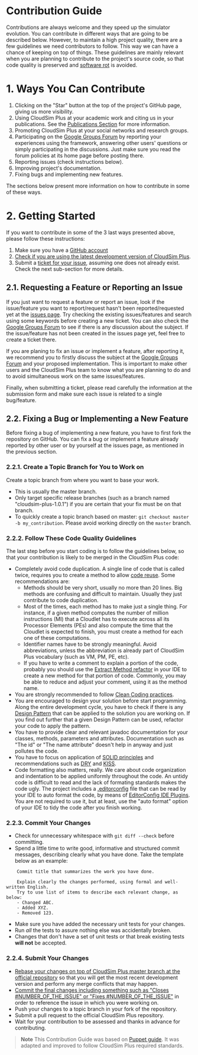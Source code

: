 # Contribution Guide

Contributions are always welcome and they speed up the simulator evolution. You can contribute in different ways that are going to be described below.
However, to maintain a high project quality, there are a few guidelines we need contributors to follow. This way we can have a chance of keeping on top of things.
These guidelines are mainly relevant when you are planning to contribute to the project's source code, so that code quality is preserved and [software rot](https://en.wikipedia.org/wiki/Software_rot) is avoided.

# 1. Ways You Can Contribute

1. Clicking on the "Star" button at the top of the project's GitHub page, giving us more visibility.
1. Using CloudSim Plus at your academic work and citing us in your publications. See the [Publications Section](https://cloudsimplus.org/#publications) for more information.
1. Promoting CloudSim Plus at your social networks and research groups.
1. Participating on the [Google Groups Forum](https://groups.google.com/group/cloudsim-plus) by reporting your experiences using the framework, answering other users' questions or simply participating in the discussions. Just make sure you read the forum policies at its home page before posting there.
1. Reporting issues (check instructions below).
1. Improving project's documentation.
1. Fixing bugs and implementing new features.

The sections below present more information on how to contribute in some of these ways.

# 2. Getting Started

If you want to contribute in some of the 3 last ways presented above, please follow these instructions:

1. Make sure you have a [GitHub account](https://github.com/signup/free)
1. [Check if you are using the latest development version of CloudSim Plus](http://cloudsimplus.readthedocs.io/en/latest/syncing-you-fork-or-clone.html). 
1. Submit a [ticket for your issue](https://github.com/manoelcampos/cloudsimplus/issues), assuming one does not already exist. Check the next sub-section for more details. 

## 2.1. Requesting a Feature or Reporting an Issue

If you just want to request a feature or report an issue, look if the issue/feature you want to report/request hasn't been reported/requested yet at the [issues page](https://github.com/manoelcampos/cloudsimplus/issues). Try checking the existing issues/features and search using some keywords before creating a new ticket. You can also check the [Google Groups Forum](https://groups.google.com/group/cloudsim-plus) to see if there is any discussion about the subject. If the issue/feature has not been created in the issues page yet, feel free to create a ticket there.

If you are planing to fix an issue or implement a feature, after reporting it, we recommend you to firstly discuss the subject at the [Google Groups Forum](https://groups.google.com/group/cloudsim-plus) and your proposed implementation. This is important to make other users and the CloudSim Plus team to know what you are planning to do and to avoid simultaneous work on the same issues/features.

Finally, when submitting a ticket, please read carefully the information at the submission form and make sure each issue is related to a single bug/feature.

## 2.2. Fixing a Bug or Implementing a New Feature

Before fixing a bug of implementing a new feature, you have to first fork the repository on GitHub. You can fix a bug or implement a feature already reported by other user or by yourself at the issues page, as mentioned in the previous section. 

### 2.2.1. Create a Topic Branch for You to Work on

Create a topic branch from where you want to base your work.
  * This is usually the master branch.
  * Only target specific release branches (such as a branch named "cloudsim-plus-1.0.1") if you are certain that your fix must be on that branch.
  * To quickly create a topic branch based on master: `git checkout master -b my_contribution`. 
    Please avoid working directly on the `master` branch.

### 2.2.2. Follow These Code Quality Guidelines

The last step before you start coding is to follow the guidelines below, so that your contribution is likely to be merged in the CloudSim Plus code:

- Completely avoid code duplication. A single line of code that is called twice, requires you to create a method to allow [code reuse](https://en.wikipedia.org/wiki/Code_reuse). 
  Some recommendations are:
    - Methods should be very short, usually no more than 20 lines. Big methods are confusing and difficult to maintain. 
      Usually they just contribute to code duplication.
    - Most of the times, each method has to make just a single thing. For instance, if a given method computes the number of 
      million instructions (MI) that a Cloudlet has to execute across all its Processor Elements (PEs) and also compute the time that the 
      Cloudlet is expected to finish, you must create a method for each one of these computations.
    - Identifier names have to be strongly meaningful. Avoid abbreviations, unless the abbreviation is already part of CloudSim Plus 
      vocabulary (such as VM, PM, PE, etc).
    - If you have to write a comment to explain a portion of the code, probably you should use the 
      [Extract Method refactor](http://refactoring.com/catalog/extractMethod.html) in your IDE to create a new method for that portion of code. 
      Commonly, you may be able to reduce and adjust your comment, using it as the method name.
- You are strongly recommended to follow [Clean Coding practices](http://cleancoder.com/books).   
- You are encouraged to design your solution before start programming. Along the entire development cycle, you have to check if there is 
  any [Design Pattern](https://en.wikipedia.org/wiki/Software_design_pattern) that can be applied to the solution you are working on. 
  If you find out further that a given Design Pattern can be used, refactor your code to apply the pattern.
- You have to provide clear and relevant javadoc documentation for your classes, methods, parameters and attributes. 
  Documentation such as "The id" or "The name attribute" doesn't help in anyway and just pollutes the code. 
- You have to focus on application of [SOLID principles](https://en.wikipedia.org/wiki/SOLID_%28object-oriented_design%29) and recommendations such 
  as [DRY](https://en.wikipedia.org/wiki/Don't_repeat_yourself) and [KISS](https://en.wikipedia.org/wiki/KISS_principle). 
- Code formatting also matters, really. We care about code organization and indentation to be applied uniformly throughout the code. 
  An untidy code is difficult to read and the lack of formating standards makes the code ugly. 
  The project includes a [.editorconfig](.editorconfig) file that can be read by your IDE to auto format the code, 
  by means of [EditorConfig IDE Plugins](http://editorconfig.org). 
  You are not required to use it, but at least, use the "auto format" option of your IDE to tidy the code after you finish working.  

### 2.2.3. Commit Your Changes

* Check for unnecessary whitespace with `git diff --check` before committing.
* Spend a little time to write good, informative and structured commit messages, describing clearly what you have done. Take the template below as an example:

````
    Commit title that summarizes the work you have done.

    Explain clearly the changes performed, using formal and well-written English.
    Try to use list of items to describe each relevant change, as below:
    - Changed ABC.
    - Added XYZ.
    - Removed 123.
````

* Make sure you have added the necessary unit tests for your changes. 
* Run _all_ the tests to assure nothing else was accidentally broken.
* Changes that don't have a set of unit tests or that break existing tests **will not** be accepted.

### 2.2.4. Submit Your Changes

* [Rebase your changes on top of CloudSim Plus master branch at the official repository](https://robots.thoughtbot.com/git-interactive-rebase-squash-amend-rewriting-history#rebase-on-top-of-master) so that you will get the most recent development version and perform any merge conflicts that may happen.
* [Commit the final changes including something such as "Closes #NUMBER_OF_THE_ISSUE" or "Fixes #NUMBER_OF_THE_ISSUE"](https://help.github.com/articles/closing-issues-via-commit-messages/) in order to reference the issue in which you were working on.
* Push your changes to a topic branch in your fork of the repository.
* Submit a pull request to the official CloudSim Plus repository.
* Wait for your contribution to be assessed and thanks in advance for contributing.

> **Note**
> This Contribution Guide was based on [Puppet guide](https://github.com/puppetlabs/puppet/blob/master/CONTRIBUTING.md). It was adapted and improved to follow CloudSim Plus required standards.